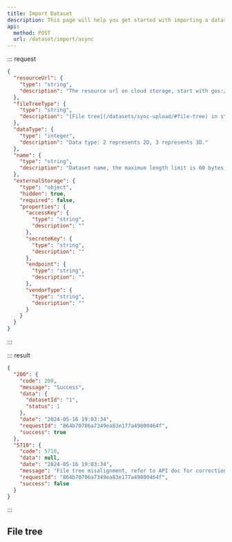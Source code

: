 ```yaml
---
title: Import Dataset
description: This page will help you get started with importing a dataset from cloud storage asynchronously, you need to put the files according to a specific file tree structure, refer to [File tree](#file-tree).
api:
  method: POST
  url: /dataset/import/async
---
```


<!-- You can use the cloud storage of the platform, or your own storage which follow the S3 protocol, in second case, you need to pass the relevant authentication parameters, such as AccessKey, SecreteKey, Endpoint, VendorType.
-->

::: request

```json [body]
{
  "resourceUrl": {
    "type": "string",
    "description": "The resource url on cloud storage, start with gos://bucket-name/"
  },
  "fileTreeType": {
    "type": "string",
    "description": "[File tree](/datasets/sync-upload/#file-tree) in storage: 0 represents sensor oriented."
  },
  "dataType": {
    "type": "integer",
    "description": "Data type: 2 represents 2D, 3 represents 3D."
  },
  "name": {
    "type": "string",
    "description": "Dataset name, the maximum length limit is 60 bytes."
  },
  "externalStorage": {
    "type": "object",
    "hidden": true,
    "required": false,
    "properties": {
      "accessKey": {
        "type": "string",
        "description": ""
      },
      "secreteKey": {
        "type": "string",
        "description": ""
      },
      "endpoint": {
        "type": "string",
        "description": ""
      },
      "vendorType": {
        "type": "string",
        "description": ""
      }
    }
  }
}
```

:::

::: result

```json [responses]
{
  "200": {
    "code": 200,
    "message": "Success",
    "data": {
      "datasetId": "1",
      "status": 1
    },
    "date": "2024-05-16 19:03:34",
    "requestId": "864b70706a7349ea83e177a49800464f",
    "success": true
  },
  "5710": {
    "code": 5710,
    "data": null,
    "date": "2024-05-16 19:03:34",
    "message": "File tree misalignment, refer to API doc for correction",
    "requestId": "864b70706a7349ea83e177a49800464f",
    "success": false
  }
}
```

:::

## File tree

<!--@include: filetree.md-->
